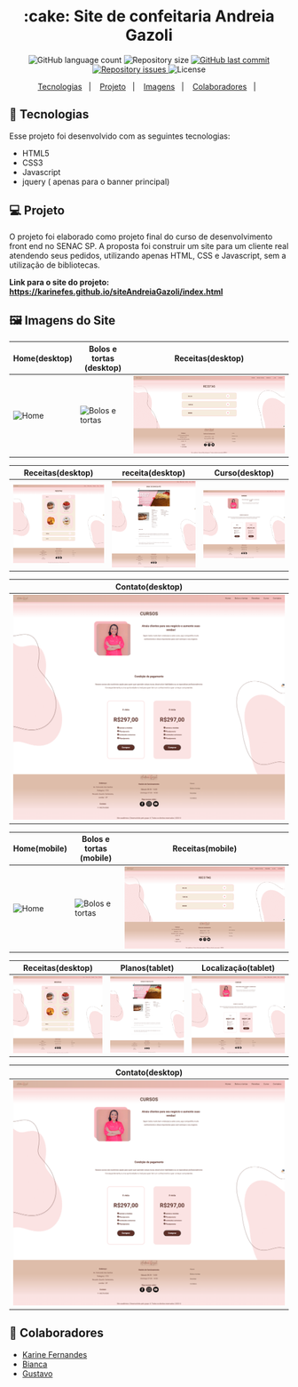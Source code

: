 <h1 align="center"> :cake: Site de confeitaria Andreia Gazoli </h1>

<p align="center">
  <img alt="GitHub language count" src="https://img.shields.io/github/languages/count/karinefes/siteAndreiaGazoli">

  <img alt="Repository size" src="https://img.shields.io/github/repo-size/karinefes/siteAndreiaGazoli">

  <a href="https://github.com/alvaroaxsmith/karinefes/siteAndreiaGazoli">
    <img alt="GitHub last commit" src="https://img.shields.io/github/last-commit/karinefes/siteAndreiaGazoli">
  </a>

  <a href="https://github.com/karinefes/siteAndreiaGazoli/issues">
    <img alt="Repository issues" src="https://img.shields.io/github/issues/karinefes/siteAndreiaGazoli">
  </a>

  <img alt="License" src="https://img.shields.io/badge/license-MIT-brightgreen">
</p>

<p align="center">
  <a href="#ancora1">Tecnologias</a>&nbsp;&nbsp;&nbsp;|&nbsp;&nbsp;&nbsp;
  <a href="#ancora2">Projeto</a>&nbsp;&nbsp;&nbsp;|&nbsp;&nbsp;&nbsp;
  <a href="#ancora3">Imagens</a>&nbsp;&nbsp;&nbsp;|&nbsp;&nbsp;&nbsp;
  <a href="#ancora4">Colaboradores</a>&nbsp;&nbsp;&nbsp;|&nbsp;&nbsp;
</p>

<a id="ancora1"></a>
## :rocket: Tecnologias 

Esse projeto foi desenvolvido com as seguintes tecnologias:
- HTML5
- CSS3
- Javascript
- jquery ( apenas para o banner principal)

<a id="ancora2"></a>
## 💻 Projeto
O projeto foi elaborado como projeto final do curso de desenvolvimento front end no SENAC SP. A proposta foi construir um site para um cliente real atendendo seus pedidos, utilizando apenas HTML, CSS e Javascript, sem a utilização de bibliotecas.

<strong>Link para o site do projeto: https://karinefes.github.io/siteAndreiaGazoli/index.html</strong>

<a id="ancora3"></a>
## :framed_picture: Imagens do Site


| Home(desktop)  | Bolos e tortas (desktop) | Receitas(desktop) | 
|---|---|---|
| ![Home](https://github.com/karinefes/siteAndreiaGazoli/blob/main/img-Readme/home-desktop.png)  | ![Bolos e tortas](https://github.com/karinefes/siteAndreiaGazoli/blob/main/img-Readme/Bolos-e-tortas-desktop.png)  | ![Receitas](https://github.com/karinefes/siteAndreiaGazoli/blob/main/img-Readme/receitas-desktop.png)  | 

| Receitas(desktop)  | receita(desktop) | Curso(desktop) | 
|---|---|---|
| ![Receitas](https://github.com/karinefes/siteAndreiaGazoli/blob/main/img-Readme/receitas-aberta-desktop.png)  | ![Receita](https://github.com/karinefes/siteAndreiaGazoli/blob/main/img-Readme/receita-bolo-choc-desktop.png)  | ![Curso](https://github.com/karinefes/siteAndreiaGazoli/blob/main/img-Readme/curso-desktop.png)  | 

| Contato(desktop)  | 
|---|
| ![Contato](https://github.com/karinefes/siteAndreiaGazoli/blob/main/img-Readme/curso-desktop.png)  | 


| Home(mobile)  | Bolos e tortas (mobile) | Receitas(mobile) | 
|---|---|---|
| ![Home](https://github.com/karinefes/siteAndreiaGazoli/blob/main/img-Readme/home-desktop.png)  | ![Bolos e tortas](https://github.com/karinefes/siteAndreiaGazoli/blob/main/img-Readme/Bolos-e-tortas-desktop.png)  | ![Receitas](https://github.com/karinefes/siteAndreiaGazoli/blob/main/img-Readme/receitas-desktop.png)  | 

| Receitas(desktop)  | Planos(tablet) | Localização(tablet) | 
|---|---|---|
| ![Receitas](https://github.com/karinefes/siteAndreiaGazoli/blob/main/img-Readme/receitas-aberta-desktop.png)  | ![Receita](https://github.com/karinefes/siteAndreiaGazoli/blob/main/img-Readme/receita-bolo-choc-desktop.png)  | ![Curso](https://github.com/karinefes/siteAndreiaGazoli/blob/main/img-Readme/curso-desktop.png)  | 

| Contato(desktop)  | 
|---|
| ![Contato](https://github.com/karinefes/siteAndreiaGazoli/blob/main/img-Readme/curso-desktop.png)  |




  <a id="ancora4"></a>
## :busts_in_silhouette: Colaboradores

- [Karine Fernandes](https://github.com/karinefes)
- [Bianca](https://github.com/bcpp23)
- [Gustavo](https://github.com/GustavoArcure)
  
